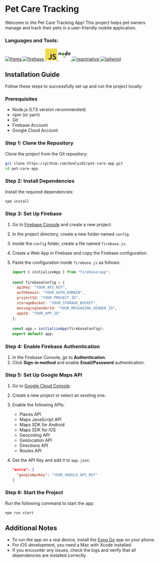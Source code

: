 # Pet Care Tracking

Welcome to the Pet Care Tracking App! This project helps pet owners manage and track their pets in a user-friendly mobile application.

<h3 align="left">Languages and Tools:</h3>
<p align="left"> <a href="https://www.figma.com/" target="_blank" rel="noreferrer"> <img src="https://www.vectorlogo.zone/logos/figma/figma-icon.svg" alt="figma" width="40" height="40"/> </a> <a href="https://firebase.google.com/" target="_blank" rel="noreferrer"> <img src="https://www.vectorlogo.zone/logos/firebase/firebase-icon.svg" alt="firebase" width="40" height="40"/> </a> <a href="https://developer.mozilla.org/en-US/docs/Web/JavaScript" target="_blank" rel="noreferrer"> <img src="https://raw.githubusercontent.com/devicons/devicon/master/icons/javascript/javascript-original.svg" alt="javascript" width="40" height="40"/> </a> <a href="https://nodejs.org" target="_blank" rel="noreferrer"> <img src="https://raw.githubusercontent.com/devicons/devicon/master/icons/nodejs/nodejs-original-wordmark.svg" alt="nodejs" width="40" height="40"/> </a> <a href="https://reactnative.dev/" target="_blank" rel="noreferrer"> <img src="https://reactnative.dev/img/header_logo.svg" alt="reactnative" width="40" height="40"/> </a> <a href="https://tailwindcss.com/" target="_blank" rel="noreferrer"> <img src="https://www.vectorlogo.zone/logos/tailwindcss/tailwindcss-icon.svg" alt="tailwind" width="40" height="40"/> </a> </p>

## Installation Guide

Follow these steps to successfully set up and run the project locally:

### Prerequisites
- Node.js (LTS version recommended)
- npm (or yarn)
- Git
- Firebase Account
- Google Cloud Account

### Step 1: Clone the Repository

Clone the project from the Git repository:

```bash
git clone https://github.com/bowlyz01/pet-care-app.git
cd pet-care-app
```

### Step 2: Install Dependencies

Install the required dependencies:

```bash
npm install
```

### Step 3: Set Up Firebase

1. Go to [Firebase Console](https://console.firebase.google.com) and create a new project.
2. In the project directory, create a new folder named `config`.
3. Inside the `config` folder, create a file named `firebase.js`.
4. Create a Web App in Firebase and copy the Firebase configuration.
5. Paste the configuration inside `firebase.js` as follows:
   
   ```javascript
   import { initializeApp } from "firebase/app";
   
   const firebaseConfig = {
     apiKey: "YOUR_API_KEY",
     authDomain: "YOUR_AUTH_DOMAIN",
     projectId: "YOUR_PROJECT_ID",
     storageBucket: "YOUR_STORAGE_BUCKET",
     messagingSenderId: "YOUR_MESSAGING_SENDER_ID",
     appId: "YOUR_APP_ID"
   };
   
   const app = initializeApp(firebaseConfig);
   export default app;
   ```

### Step 4: Enable Firebase Authentication

1. In the Firebase Console, go to **Authentication**.
2. Click **Sign-in method** and enable **Email/Password** authentication.

### Step 5: Set Up Google Maps API

1. Go to [Google Cloud Console](https://console.cloud.google.com/).
2. Create a new project or select an existing one.
3. Enable the following APIs:
   - Places API
   - Maps JavaScript API
   - Maps SDK for Android
   - Maps SDK for iOS
   - Geocoding API
   - Geolocation API
   - Directions API
   - Routes API
4. Get the API Key and add it to `app.json`:
   
   ```json
   "extra": {
     "googleApiKey": "YOUR_GOOGLE_API_KEY"
   }
   ```

### Step 6: Start the Project

Run the following command to start the app:

```bash
npm run start
```

## Additional Notes

- To run the app on a real device, install the [Expo Go](https://expo.dev/client) app on your phone.
- For iOS development, you need a Mac with Xcode installed.
- If you encounter any issues, check the logs and verify that all dependencies are installed correctly.




